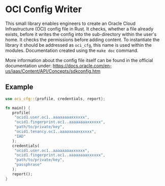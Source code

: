 # OCI Config Writer

This small library enables engineers to create an Oracle Cloud Infrastructure (OCI) config file in Rust. It checks, whether a file already exists, before it writes the config into the sub-directory within the user's home. It checks the permissions before adding content. To instantiate the library it should be addressed as `oci_cfg`, this name is used within the modules. Documentation created using the `make doc` command. 

More information about the config file itself can be found in the official documentation under: <https://docs.oracle.com/en-us/iaas/Content/API/Concepts/sdkconfig.htm>

## Example
```rust
use oci_cfg::{profile, credentials, report};

fn main() {
   profile(
    "ocid1.user.oc1..aaaaaaaaxxxxxx",
    "ocid1.fingerprint.oc1..aaaaaaaaxxxxxx",
    "path/to/private/key",
    "ocid1.tenancy.oc1..aaaaaaaaxxxxxx",
    "IAD"
   );
   credentials(
    "ocid1.user.oc1..aaaaaaaaxxxxxx",
    "ocid1.fingerprint.oc1..aaaaaaaaxxxxxx",
    "path/to/private/key",
    "passphrase"
   );
   report();
}
```
